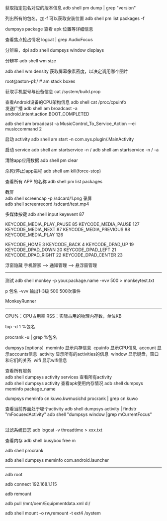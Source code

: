 获取指定包名对应的版本信息
adb shell pm dump <packageName> | grep "version"

列出所有的包名，加-f 可以获取安装位置
adb shell pm list packages -f

dumpsys package <pkgname> 查看 apk 位置等详细信息


查看焦点抢占情况
logcat | grep AudioFocus


分辨率，dpi
adb shell dumpsys window displays

分辨率
adb shell wm size

adb shell wm density 获取屏幕像素密度，以决定调用哪个图片


root@aston-p1:/ # am stack boxes


获取手机型号与设备信息
cat /system/build.prop

查看Android设备的CPU架构信息
adb shell
cat  /proc/cpuinfo
​	
发送广播
adb shell am broadcast -a android.intent.action.BOOT_COMPLETED

adb shell am broadcast -a MusicControl_To_Service_Action --ei musiccommand 2

启动 activity
adb shell am start -n com.sys.plugin/.MainActivity



启动 service
adb shell am startservice -n <pkgname>/<service name>
adb shell am startservice -n <pkgname>/<service name> -a <action>

清除app应用数据
adb shell pm clear <pkgname>

杀死(停止)app进程
adb shell am kill(force-stop) <pkgname>

查看所有 APP 的名称
adb shell pm list packages


截屏	
adb shell screencap -p /sdcard/1.png
录屏	
adb shell screenrecord /sdcard/test.mp4

多媒体按键
adb shell input keyevent 87 

KEYCODE_MEDIA_PLAY_PAUSE 85
KEYCODE_MEDIA_PAUSE 127
KEYCODE_MEDIA_NEXT 87
KEYCODE_MEDIA_PREVIOUS 88
KEYCODE_MEDIA_PLAY 126

KEYCODE_HOME 3
KEYCODE_BACK 4
KEYCODE_DPAD_UP 19
KEYCODE_DPAD_DOWN 20
KEYCODE_DPAD_LEFT 21
KEYCODE_DPAD_RIGHT 22
KEYCODE_DPAD_CENTER 23



浮窗隐藏
手机管家 --> 通知管理 --> 悬浮窗管理


------------------------- 
测试
adb shell monkey -p your.package.name -vvv 500 > monkeytest.txt  

p 包名
-vvv 输出1-3级
500 500次事件


MonkeyRunner

-------------------------

CPU%：CPU占用率  RSS：实际占用的物理内存数，单位KB

top -d 1 %包名

procrank -u | grep %包名


dumpsys [options]
​	meminfo 显示内存信息
​	cpuinfo 显示CPU信息
​	account 显示accounts信息
​	activity 显示所有的activities的信息
​	window 显示键盘，窗口和它们的关系
​	wifi 显示wifi信息
​	

查看所有服务	
adb shell dumpsys activity services
查看所有activity	
adb shell dumpsys activity
查看apk使用内存情况	
adb shell dumpsys meminfo package_name


dumpsys meminfo cn.kuwo.kwmusichd
procrank | grep cn.kuwo


查看当前界面处于哪个activity
adb shell dumpsys activity | findstr "mFocusedActivity"
adb shell "dumpsys window |grep mCurrentFocus"


​	
过滤系统日志
adb  logcat -v threadtime > xxx.txt



查看内存
adb shell busybox free m

adb shell procrank

adb shell dumpsys meminfo com.android.launcher


-----------------------

adb root

adb connect 192.168.1.115

adb remount

adb pull /mnt/oem/Equipmentdata.xml d:/

adb shell mount -o rw,remount -t ext4 /system
























